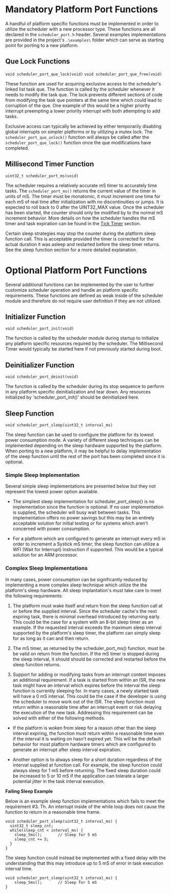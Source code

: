 # Mandatory Platform Port Functions

A handful of platform specific functions must be implemented in order to utilize the scheduler with a new processor type.   These functions are all declared in the `scheduler_port.h` header.  Several examples implementations are provided in the project's 
`.\examples\` folder which can serve as starting point for porting to a new platform.

## Que Lock Functions

`void scheduler_port_que_lock(void)`
`void scheduler_port_que_free(void)`

These function are used for acquiring exclusive access to the scheduler's linked list task que.  The function is called by the scheduler whenever it needs to modify the task que.  The lock prevents different sections of code from modifying the task que pointers at the same time which could lead to corruption of the que.  One example of this would be a higher priority interrupt preempting a lower priority interrupt with both attempting to add tasks. 

Exclusive access can typically be achieved by either temporarily disabling global interrupts on simpler platforms or by utilizing a mutex lock.  The `scheduler_port_que_unlock()` function will always be called after the `scheduler_port_que_lock()` function once the que modifications have completed.

## Millisecond Timer Function

`uint32_t scheduler_port_ms(void)`

The scheduler requires a relatively accurate mS timer to accurately time tasks. The `scheduler_port_ms()` returns the current value of the timer in units of mS. The timer must be monatomic, it must increment one time for each mS of real time after initialization with no discontinuities or jumps.  It is expected to roll back to 0 after the UINT32_MAX value.  Once the scheduler has been started, the counter should only be modified by to the normal mS increment behavior.  More details on how the scheduler handles the mS timer and task expiration can be found in the [Tick Timer](tick_timer.md) section.

Certain sleep strategies may stop the counter during the platform sleep function call.  This is acceptable provided the timer is corrected for the actual duration it was asleep and restarted before the sleep timer returns.  See the sleep function section for a more detailed explanation.

# Optional Platform Port Functions

Several additional functions can be implemented by the user to further customize scheduler operation and handle an platform specific requirements.  These functions are defined as weak inside of the scheduler module and therefore do not require user definition if they are not utilized.

## Initializer Function

`void scheduler_port_init(void)`

The function is called by the scheduler module during startup to initialize any platform specific resources required by the scheduler.  The Millisecond Timer would typically be started here if not previously started during boot.

## Deinitializer Function
`void scheduler_port_deinit(void)`

The function is called by the scheduler during its stop sequence to perform in any platform specific deinitialization and tear down.  Any resources initialized by 'scheduler_port_init()' should be deinitialized here.  

## Sleep Function

`void scheduler_port_sleep(uint32_t interval_ms)`

The sleep function can be used to configure the platform for its lowest power consumption mode.  A variety of different sleep techniques can be implemented depending on the sleep hardware supported by the platform.   When porting to a new platform, it may be helpful to delay  implementation of the sleep function until the rest of the port has been completed since it is optional. 

### Simple Sleep Implementation

Several simple sleep implementations are presented below but they not represent the lowest power option available.

* The simplest sleep implementation for scheduler_port_sleep() is no implementation since the function is optional.  If no user implementation is supplied, the scheduler will busy wait between tasks.  This implementation offers no power savings but this may be an entirely acceptable solution for initial testing or for systems which aren't concerned with power consumption.

* For a platform which are configured to generate an interrupt every mS in order to increment a Systick mS timer, the sleep function can utilize a WFI (Wait for Interrupt) instruction if supported.   This would be a typical solution for an ARM processor.

### Complex Sleep Implementations

In many cases, power consumption can be significantly reduced by implementing a more complex sleep technique which utilize the the platform's sleep hardware.  All sleep implantation's must take care to meet the following requirements:

1. The platform must wake itself and return from the sleep function call at or before the supplied interval.  Since the scheduler cache's the next expiring task, there is minimal overhead introduced by returning early.  This could be the case for a system with an 8-bit sleep timer as an example.  If the requested interval exceeds the maximum sleep interval supported by the platform's sleep timer, the platform can simply sleep for as long as it can and then return.

2. The mS timer, as returned by the scheduler_port_ms() function, must be be valid on return from the function.  If the mS timer is stopped during the sleep interval, it should should be corrected and restarted before the sleep function returns.

3. Support for adding or modifying tasks from an interrupt context imposes an additional requirement.  If a task is started from within an ISR, the new task might have an interval which expires before the interval the sleep function is currently sleeping for.   In many cases, a newly started task will have a 0 mS interval.  This could be the case if the developer is using the scheduler to move work out of the ISR.   The sleep function must return within a reasonable time after an interrupt event or risk delaying the execution of the new task.  Addressing this requirement can be solved with either of the following methods.

  * If the platform is woken from sleep for a reason other than the sleep interval expiring, the function must return within a reasonable time even if the interval it is waiting on hasn't expired yet.  This will be the default behavior for most platform hardware timers which are configured to generate an interrupt after sleep interval expiration.  

  * Another option is to always sleep for a short duration regardless of the interval supplied at function call. For example, the sleep function could always sleep for 1 mS before returning.  The fixed sleep duration could be increased to 5 or 10 mS if the application can tolerate a larger potential jitter in the task interval execution.  

  **Failing Sleep Example**

  Below is an example sleep function implementations which fails to meet the requirement #3.  Th. An interrupt inside of the while loop does not cause the function to return in a reasonable time frame.

  ```
  void scheduler_port_sleep(uint32_t interval_ms) {
    uint32_t sleep_cnt;
    while(sleep_cnt < interval_ms) {
      sleep_5ms();       // Sleep for 5 mS
      sleep_cnt += 5;
    }
  }
  ```

  The sleep function could instead be implemented with a fixed delay with the understanding that this may introduce up to 5 mS of error in task execution interval time.

  ```
  void scheduler_port_sleep(uint32_t interval_ms) {
      sleep_5ms();       // Sleep for 5 mS
  }
  ```
